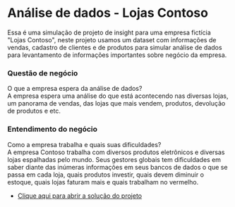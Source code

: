 # Análise de dados - Lojas Contoso

Essa é uma simulação de projeto de insight para uma empresa fictícia "Lojas Contoso", 
neste projeto usamos um dataset com informações de vendas, cadastro de clientes e de produtos
para simular análise de dados para levantamento de informações importantes sobre negócio da empresa. 

### Questão de negócio
O que a empresa espera da análise de dados?<br>
A empresa espera uma análise do que está acontecendo nas diversas lojas,
um panorama de vendas, das lojas que mais vendem, produtos, devolução de produtos e etc.

### Entendimento do negócio
Como a empresa trabalha e quais suas dificuldades?<br>
A empresa Contoso trabalha com diversos produtos eletrônicos e diversas lojas espalhadas pelo mundo. Seus gestores globais tem dificuldades em saber diante das inúmeras informações em seus bancos de dados o que se passa em cada loja, quais produtos investir, quais devem diminuir o estoque, quais lojas faturam mais e quais trabalham no vermelho.

- <a href="https://github.com/dev-daniel-amorim/DS-Projeto-Insights-01/blob/main/DS-Insights-01.ipynb"> Clique aqui para abrir a solução do projeto</a>
